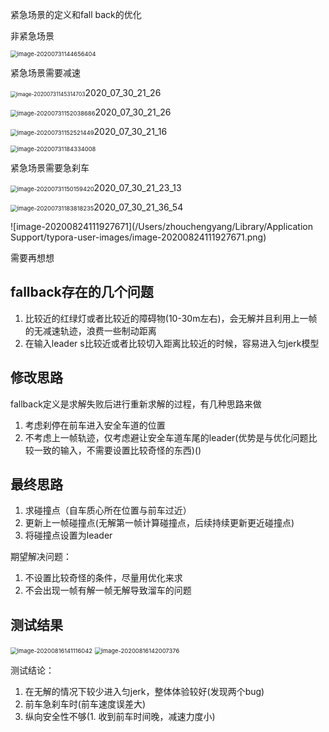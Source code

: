 紧急场景的定义和fall back的优化

非紧急场景

<img src="/Users/zhouchengyang/Library/Application Support/typora-user-images/image-20200731144656404.png" alt="image-20200731144656404" style="zoom: 67%;" />



紧急场景需要减速

<img src="/Users/zhouchengyang/Library/Application Support/typora-user-images/image-20200731145314703.png" alt="image-20200731145314703" style="zoom:60%;" />2020_07_30_21_26

<img src="/Users/zhouchengyang/Library/Application Support/typora-user-images/image-20200731152038686.png" alt="image-20200731152038686" style="zoom:67%;" />2020_07_30_21_26

<img src="/Users/zhouchengyang/Library/Application Support/typora-user-images/image-20200731152521449.png" alt="image-20200731152521449" style="zoom:67%;" />2020_07_30_21_16

<img src="/Users/zhouchengyang/Library/Application Support/typora-user-images/image-20200731184334008.png" alt="image-20200731184334008" style="zoom:67%;" />

紧急场景需要急刹车

<img src="/Users/zhouchengyang/Library/Application Support/typora-user-images/image-20200731150159420.png" alt="image-20200731150159420" style="zoom:67%;" />2020_07_30_21_23_13

<img src="/Users/zhouchengyang/Library/Application Support/typora-user-images/image-20200731183818235.png" alt="image-20200731183818235" style="zoom:67%;" />2020_07_30_21_36_54

![image-20200824111927671](/Users/zhouchengyang/Library/Application Support/typora-user-images/image-20200824111927671.png)

需要再想想

## fallback存在的几个问题

1. 比较近的红绿灯或者比较近的障碍物(10-30m左右)，会无解并且利用上一帧的无减速轨迹，浪费一些制动距离
2. 在输入leader s比较近或者比较切入距离比较近的时候，容易进入匀jerk模型

## 修改思路

fallback定义是求解失败后进行重新求解的过程，有几种思路来做

1. 考虑刹停在前车进入安全车道的位置
2. 不考虑上一帧轨迹，仅考虑避让安全车道车尾的leader(优势是与优化问题比较一致的输入，不需要设置比较奇怪的东西)()

## 最终思路   

1. 求碰撞点（自车质心所在位置与前车过近）
2. 更新上一帧碰撞点(无解第一帧计算碰撞点，后续持续更新更近碰撞点)
3. 将碰撞点设置为leader

期望解决问题：

1. 不设置比较奇怪的条件，尽量用优化来求
2. 不会出现一帧有解一帧无解导致溜车的问题

## 测试结果

<img src="/Users/zhouchengyang/Library/Application Support/typora-user-images/image-20200816141116042.png" alt="image-20200816141116042" style="zoom:67%;" />

<img src="/Users/zhouchengyang/Library/Application Support/typora-user-images/image-20200816142007376.png" alt="image-20200816142007376" style="zoom:67%;" />

测试结论：

1. 在无解的情况下较少进入匀jerk，整体体验较好(发现两个bug)
2. 前车急刹车时(前车速度误差大)
3. 纵向安全性不够(1. 收到前车时间晚，减速力度小)   
